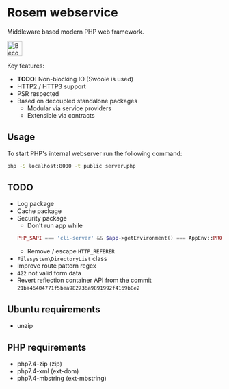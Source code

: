 # Rosem webservice

Middleware based modern PHP web framework.

<a href="https://www.patreon.com/roshe"><img src="https://c5.patreon.com/external/logo/become_a_patron_button.png" alt="Become a Patron!" height="35"></a>

Key features:
- **TODO:** Non-blocking IO (Swoole is used)
- HTTP2 / HTTP3 support
- PSR respected
- Based on decoupled standalone packages
    - Modular via service providers
    - Extensible via contracts

## Usage

To start PHP's internal webserver run the following command:
```bash
php -S localhost:8000 -t public server.php
```

## TODO

- Log package
- Cache package
- Security package
    - Don't run app while
    ```php
    PHP_SAPI === 'cli-server' && $app->getEnvironment() === AppEnv::PRODUCTION;
    ```
  - Remove / escape `HTTP_REFERER`
- `Filesystem\DirectoryList` class
- Improve route pattern regex
- `422` not valid form data
- Revert reflection container API from the commit `21ba46404771f5bea982736a9891992f4169b8e2`

## Ubuntu requirements

- unzip

## PHP requirements

- php7.4-zip (zip)
- php7.4-xml (ext-dom)
- php7.4-mbstring (ext-mbstring)
